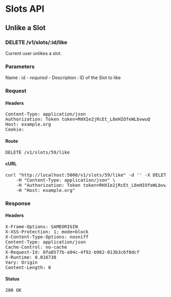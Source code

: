 # Slots API

## Unlike a Slot

### DELETE /v1/slots/:id/like

Current user unlikes a slot.

### Parameters

Name : id *- required -*
Description : ID of the Slot to like

### Request

#### Headers

<pre>Content-Type: application/json
Authorization: Token token=RHXIe2jRcEt_L8eHIOfeWLbvwuQ
Host: example.org
Cookie: </pre>

#### Route

<pre>DELETE /v1/slots/59/like</pre>

#### cURL

<pre class="request">curl &quot;http://localhost:5000/v1/slots/59/like&quot; -d &#39;&#39; -X DELETE \
	-H &quot;Content-Type: application/json&quot; \
	-H &quot;Authorization: Token token=RHXIe2jRcEt_L8eHIOfeWLbvwuQ&quot; \
	-H &quot;Host: example.org&quot;</pre>

### Response

#### Headers

<pre>X-Frame-Options: SAMEORIGIN
X-XSS-Protection: 1; mode=block
X-Content-Type-Options: nosniff
Content-Type: application/json
Cache-Control: no-cache
X-Request-Id: 0fa8577b-a94c-4f92-b962-013b3c6f8dcf
X-Runtime: 0.016738
Vary: Origin
Content-Length: 0</pre>

#### Status

<pre>200 OK</pre>


